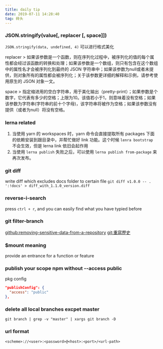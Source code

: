 ```yaml
---
title: daily tip
date: 2019-07-11 14:28:40
tag: 砖头
---
```


### JSON.stringify(value[, replacer [, space]])
`JSON.stringify(data, undefined, 4)`  可以进行格式美化

replacer > 如果该参数是一个函数，则在序列化过程中，被序列化的值的每个属性都会经过该函数的转换和处理；如果该参数是一个数组，则只有包含在这个数组中的属性名才会被序列化到最终的 JSON 字符串中；如果该参数为null或者未提供，则对象所有的属性都会被序列化；关于该参数更详细的解释和示例，请参考使用原生的 JSON 对象一文。

space > 指定缩进用的空白字符串，用于美化输出（pretty-print）；如果参数是个数字，它代表有多少的空格；上限为10。该值若小于1，则意味着没有空格；如果该参数为字符串(字符串的前十个字母)，该字符串将被作为空格；如果该参数没有提供（或者为null）将没有空格。

### lerna related

1. 当使用 yarn 的 workspaces 时，yarn 命令会直接提取所有 packages 下面的依赖安装到跟目录中，并帮忙做好 link 功能。这个时候 `lenra bootstrap` 不会生效，但是 lerna link 依旧会起作用
2. 当使用 `lerna publish` 失败之后，可以使用 `lerna publish from-package` 来再次发布。

### git diff

write diff which excludes docs folder to certain file `git diff v1.0.0 -- . ':!docs' > diff_with_1.1.0_version.diff`

### reverse-i-search

press `ctrl + r`, and you can easily find what you have typied before

### git filter-branch

[github:removing-sensitive-data-from-a-repository](https://help.github.com/en/articles/removing-sensitive-data-from-a-repository)
[git:重寫歷史](https://git-scm.com/book/zh/v1/Git-%E5%B7%A5%E5%85%B7-%E9%87%8D%E5%86%99%E5%8E%86%E5%8F%B2)

### \$mount meaning

provide an entrance for a function or feature

### publish your scope npm without --access public

pkg config

```json
"publishConfig": {
  "access": "public"
},
```

### delete all local branches excpet master

`git branch | grep -v "master" | xargs git branch -D`

### url format

`<scheme>://<user>:<password>@<host>:<port>/<url-path>`
